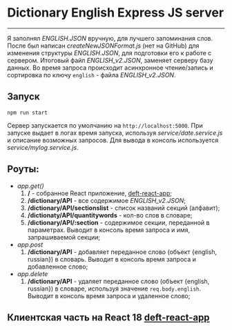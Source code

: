 # Dictionary English Express JS server
---
Я заполнял *ENGLISH.JSON* вручную, для лучшего запоминания слов.
После был написан *createNewJSONFormat.js* (нет на GitHub) для изменения структуры *ENGLISH.JSON*, для подготовки его к работе c сервером. 
Итоговый файл *ENGLISH_v2.JSON*, заменяет серверу базу данных.
Во время запроса происходит асинхронное чтение/запись и сортировка по ключу `english` - файла *ENGLISH_v2.JSON*.

## Запуск
`npm run start`

Сервер запускается по умолчанию на `http://localhost:5000`.
При запуске выдает в логах время запуска, используя *service/date.serviсe.js* и описание возможных запросов. Для вывода в консоль используется *service/mylog.service.js*.
## Роуты:
- *app.get()*
    1. **/** - собранное React приложение, [deft-react-app](https://github.com/dulkahakana/defd-react-app);
    2. **/dictionary/API** - все содержимое *ENGLISH_v2.JSON*;
    3. **/dictionary/API/sectionslist** - список названий секций (алфавит);
    4. **/dictionaty/API/quantitywords** - кол-во слов в словаре;
    5. **/dictionary/API/:section** - содержимое секции, переданной в параметрах. Выводит в консоль время запроса и имя, запрашиваемой секции;
- *app.post*
    1. **/dictionary/API** - добавляет переданное слово (объект {english, russian}) в словарь. Выводит в консоль время запроса и добавленное слово;
- *app.delete*
    1. **/dictionary/API** - удаляет переданное слово (объект {english, russian}) в словаре, используя значение `req.body.english`. Выводит в консоль время запроса и удаленное слово;


## Клиентская часть на React 18 [deft-react-app](https://github.com/dulkahakana/defd-react-app)
